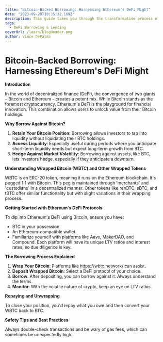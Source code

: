 ```yaml
---
title: "Bitcoin-Backed Borrowing: Harnessing Ethereum's DeFi Might"
date: "2023-09-28T10:35:32.169Z"
description: This guide takes you through the transformative process of using wrapped tokens and Ethereum's DeFi protocols to borrow against your Bitcoin. Dive in to maximize your crypto's potential!
tags:
  - DeFi Borrowing & Lending
coverUrl: /learn/blogHeader.png
author: Vince DePalma
---
```


# Bitcoin-Backed Borrowing: Harnessing Ethereum's DeFi Might

**Introduction**

In the world of decentralized finance (DeFi), the convergence of two giants – Bitcoin and Ethereum – creates a potent mix. While Bitcoin stands as the foremost cryptocurrency, Ethereum's DeFi is the playground for financial innovation. This combination allows users to unlock value from their Bitcoin holdings.

**Why Borrow Against Bitcoin?**

1. **Retain Your Bitcoin Position**: Borrowing allows investors to tap into liquidity without liquidating their BTC holdings.
2. **Access Liquidity**: Especially useful during periods where you anticipate short-term liquidity needs but expect long-term growth from BTC.
3. **Hedge Against Market Volatility**: Borrowing against assets, like BTC, lets investors hedge, especially if they anticipate a downturn.

**Understanding Wrapped Bitcoin (WBTC) and Other Wrapped Tokens**

WBTC is an ERC-20 token, meaning it runs on the Ethereum blockchain. It's pegged 1:1 with Bitcoin. This peg is maintained through 'merchants' and 'custodians' in a decentralized manner. Other tokens like renBTC, sBTC, and tBTC offer similar functionality but with slight variations in their wrapping process.

**Getting Started with Ethereum's DeFi Protocols**

To dip into Ethereum's DeFi using Bitcoin, ensure you have:

- BTC in your possession.
- An Ethereum-compatible wallet.
- Familiarize yourself with platforms like Aave, MakerDAO, and Compound.
Each platform will have its unique LTV ratios and interest rates, so due diligence is key.

**The Borrowing Process Explained**

1. **Wrap Your Bitcoin**: Platforms like https://wbtc.network/ can assist.
2. **Deposit Wrapped Bitcoin**: Select a DeFi protocol of your choice.
3. **Borrow**: After depositing, you can borrow against it. Always understand the terms.
4. **Monitor**: With the volatile nature of crypto, keep an eye on LTV ratios.

**Repaying and Unwrapping**

To close your position, you'd repay what you owe and then convert your WBTC back to BTC.

**Safety Tips and Best Practices**

Always double-check transactions and be wary of gas fees, which can sometimes be unexpectedly high.
